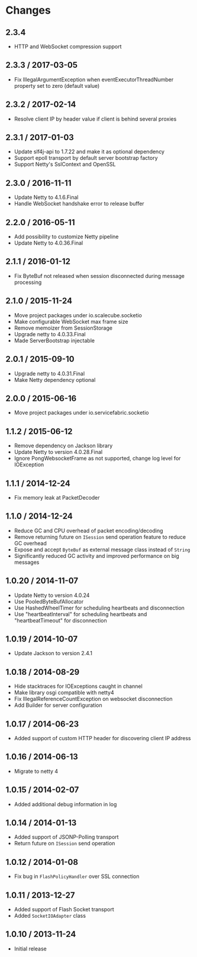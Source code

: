 # Changes

## 2.3.4

* HTTP and WebSocket compression support

## 2.3.3 / 2017-03-05

* Fix IllegalArgumentException when eventExecutorThreadNumber property set to zero (default value)

## 2.3.2 / 2017-02-14

* Resolve client IP by header value if client is behind several proxies

## 2.3.1 / 2017-01-03

* Update slf4j-api to 1.7.22 and make it as optional dependency
* Support epoll transport by default server bootstrap factory
* Support Netty's SslContext and OpenSSL 

## 2.3.0 / 2016-11-11

* Update Netty to 4.1.6.Final
* Handle WebSocket handshake error to release buffer

## 2.2.0 / 2016-05-11

* Add possibility to customize Netty pipeline
* Update Netty to 4.0.36.Final

## 2.1.1 / 2016-01-12

* Fix ByteBuf not released when session disconnected during message processing 

## 2.1.0 / 2015-11-24

* Move project packages under io.scalecube.socketio
* Make configurable WebSocket max frame size
* Remove memoizer from SessionStorage
* Upgrade netty to 4.0.33.Final
* Made ServerBootstrap injectable

## 2.0.1 / 2015-09-10

* Upgrade netty to 4.0.31.Final
* Make Netty dependency optional

## 2.0.0 / 2015-06-16

* Move project packages under io.servicefabric.socketio

## 1.1.2 / 2015-06-12

* Remove dependency on Jackson library
* Update Netty to version 4.0.28.Final
* Ignore PongWebsocketFrame as not supported, change log level for IOException

## 1.1.1 / 2014-12-24

* Fix memory leak at PacketDecoder

## 1.1.0 / 2014-12-24

* Reduce GC and CPU overhead of packet encoding/decoding
* Remove returning future on `ISession` send operation feature to reduce GC overhead
* Expose and accept `ByteBuf` as external message class instead of `String`
* Significantly reduced GC activity and improved performance on big messages 

## 1.0.20 / 2014-11-07

* Update Netty to version 4.0.24
* Use PooledByteBufAllocator
* Use HashedWheelTimer for scheduling heartbeats and disconnection
* Use "heartbeatInterval" for scheduling heartbeats and "heartbeatTimeout" for disconnection 

## 1.0.19 / 2014-10-07

* Update Jackson to version 2.4.1

## 1.0.18 / 2014-08-29

* Hide stacktraces for IOExceptions caught in channel
* Make library osgi compatible with netty4
* Fix IllegalReferenceCountException on websocket disconnection
* Add Builder for server configuration

## 1.0.17 / 2014-06-23

* Added support of custom HTTP header for discovering client IP address

## 1.0.16 / 2014-06-13

* Migrate to netty 4

## 1.0.15 / 2014-02-07

* Added additional debug information in log

## 1.0.14 / 2014-01-13

* Added support of JSONP-Polling transport
* Return future on `ISession` send operation

## 1.0.12 / 2014-01-08

* Fix bug in `FlashPolicyHandler` over SSL connection 

## 1.0.11 / 2013-12-27

* Added support of Flash Socket transport
* Added `SocketIOAdapter` class

## 1.0.10 / 2013-11-24

* Initial release
